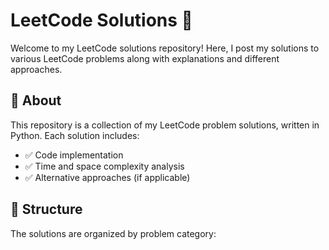 # LeetCode Solutions 🚀

Welcome to my LeetCode solutions repository! Here, I post my solutions to various LeetCode problems along with explanations and different approaches.

## 📌 About
This repository is a collection of my LeetCode problem solutions, written in Python. Each solution includes:
- ✅ Code implementation
- ✅ Time and space complexity analysis
- ✅ Alternative approaches (if applicable)

## 📂 Structure
The solutions are organized by problem category:

